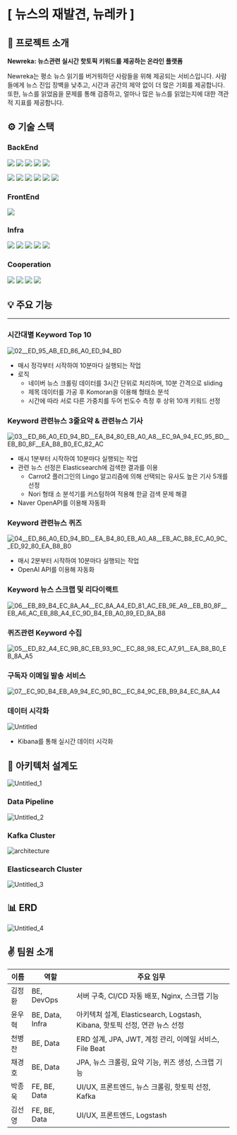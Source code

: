 # [ 뉴스의 재발견, 뉴레카 ]

## 📰 프로젝트 소개

**Newreka: 뉴스관련 실시간 핫토픽 키워드를 제공하는 온라인 플랫폼**

Newreka는 평소 뉴스 읽기를 버거워하던 사람들을 위해 제공되는 서비스입니다. 사람들에게 뉴스 진입 장벽을 낮추고, 시간과 공간의 제약 없이 더 많은 기회를 제공합니다. 또한, 뉴스를 읽었음을 문제를 통해 검증하고, 얼마나 많은 뉴스를 읽었는지에 대한 객관적 지표를 제공함니다.

## ⚙️ 기술 스택

### BackEnd

<img src="https://img.shields.io/badge/Java-007396?style=for-the-badge&logo=Java&logoColor=black"> <img src="https://img.shields.io/badge/python-3776AB?style=for-the-badge&logo=python&logoColor=black">
<img src="https://img.shields.io/badge/springboot-6DB33F?style=for-the-badge&logo=springboot&logoColor=black">
<img src="https://img.shields.io/badge/JPA-61DAFB?style=for-the-badge&logo=JPA&logoColor=black">
<img src="https://img.shields.io/badge/springsecurity-6DB33F?style=for-the-badge&logo=springsecurity&logoColor=black">

<img src="https://img.shields.io/badge/logstash-005571?style=for-the-badge&logo=logstash&logoColor=white"> <img src="https://img.shields.io/badge/filebeat-yellow?style=for-the-badge&logo=filebeat&logoColor=white">
<img src="https://img.shields.io/badge/apachekafka-231F20?style=for-the-badge&logo=apachekafka&logoColor=white">
<img src="https://img.shields.io/badge/elasticsearch-005571?style=for-the-badge&logo=elasticsearch&logoColor=white">
<img src="https://img.shields.io/badge/kibana-005571?style=for-the-badge&logo=kibana&logoColor=white">
<img src="https://img.shields.io/badge/mysql-4479A1?style=for-the-badge&logo=mysql&logoColor=black">

### FrontEnd

<img src="https://img.shields.io/badge/react-61DAFB?style=for-the-badge&logo=react&logoColor=black">


### Infra

<img src="https://img.shields.io/badge/jenkins-D24939?style=for-the-badge&logo=jenkins&logoColor=black"> <img src="https://img.shields.io/badge/amazonaws-232F3E?style=for-the-badge&logo=amazonaws&logoColor=white">
<img src="https://img.shields.io/badge/amazonec2-FF9900?style=for-the-badge&logo=amazonec2&logoColor=black">
<img src="https://img.shields.io/badge/docker-2496ED?style=for-the-badge&logo=docker&logoColor=black">
<img src="https://img.shields.io/badge/nginx-009639?style=for-the-badge&logo=nginx&logoColor=black">


### Cooperation

<img src="https://img.shields.io/badge/gitlab-FC6D26?style=for-the-badge&logo=gitlab&logoColor=black"> <img src="https://img.shields.io/badge/jirasoftware-0052CC?style=for-the-badge&logo=jirasoftware&logoColor=black">
<img src="https://img.shields.io/badge/notion-000000?style=for-the-badge&logo=notion&logoColor=white">
<img src="https://img.shields.io/badge/mattermost-0058CC?style=for-the-badge&logo=mattermost&logoColor=black">

## 💡 주요 기능

---

### 시간대별 Keyword Top 10

![02__ED_95_AB_ED_86_A0_ED_94_BD](/uploads/b7237864f20a2e6df1520cbc40cac0bc/02__ED_95_AB_ED_86_A0_ED_94_BD.gif)

- 매시 정각부터 시작하여 10분마다 실행되는 작업
- 로직
  - 네이버 뉴스 크롤링 데이터를 3시간 단위로 처리하며, 10분 간격으로 sliding
  - 제목 데이터를 가공 후 Komoran을 이용해 형태소 분석
  - 시간에 따라 서로 다른 가중치를 두어 빈도수 측정 후 상위 10개 키워드 선정

### Keyword 관련뉴스 3줄요약 & 관련뉴스 기사

![03__ED_86_A0_ED_94_BD__EA_B4_80_EB_A0_A8__EC_9A_94_EC_95_BD__EB_B0_8F__EA_B8_B0_EC_82_AC](/uploads/6cfcb86dd00fd653401d97d8847d68ec/03__ED_86_A0_ED_94_BD__EA_B4_80_EB_A0_A8__EC_9A_94_EC_95_BD__EB_B0_8F__EA_B8_B0_EC_82_AC.gif)

- 매시 1분부터 시작하여 10분마다 실행되는 작업
- 관련 뉴스 선정은 Elasticsearch에 검색한 결과를 이용
  - Carrot2 플러그인의 Lingo 알고리즘에 의해 선택되는 유사도 높은 기사 5개를 선정
  - Nori 형태 소 분석기를 커스텀하여 적용해 한글 검색 문제 해결
- Naver OpenAPI를 이용해 자동화

### Keyword 관련뉴스 퀴즈

![04__ED_86_A0_ED_94_BD__EA_B4_80_EB_A0_A8__EB_AC_B8_EC_A0_9C__ED_92_80_EA_B8_B0](/uploads/d7472714c156fcccc9881859562d193a/04__ED_86_A0_ED_94_BD__EA_B4_80_EB_A0_A8__EB_AC_B8_EC_A0_9C__ED_92_80_EA_B8_B0.gif)

- 매시 2분부터 시작하여 10분마다 실행되는 작업
- OpenAI API를 이용해 자동화

### Keyword 뉴스 스크랩 및 리다이랙트

![06__EB_89_B4_EC_8A_A4__EC_8A_A4_ED_81_AC_EB_9E_A9__EB_B0_8F__EB_A6_AC_EB_8B_A4_EC_9D_B4_EB_A0_89_ED_8A_B8](/uploads/d9042ebb5040fe46efc778b21371f484/06__EB_89_B4_EC_8A_A4__EC_8A_A4_ED_81_AC_EB_9E_A9__EB_B0_8F__EB_A6_AC_EB_8B_A4_EC_9D_B4_EB_A0_89_ED_8A_B8.gif)

### 퀴즈관련 Keyword 수집

![05__ED_82_A4_EC_9B_8C_EB_93_9C__EC_88_98_EC_A7_91__EA_B8_B0_EB_8A_A5](/uploads/c1b6becf3ae6331c08800d754a0e77ce/05__ED_82_A4_EC_9B_8C_EB_93_9C__EC_88_98_EC_A7_91__EA_B8_B0_EB_8A_A5.gif)


### 구독자 이메일 발송 서비스

![07__EC_9D_B4_EB_A9_94_EC_9D_BC__EC_84_9C_EB_B9_84_EC_8A_A4](/uploads/8f26a6e42681b254b59e91281338989c/07__EC_9D_B4_EB_A9_94_EC_9D_BC__EC_84_9C_EB_B9_84_EC_8A_A4.gif)

### 데이터 시각화

![Untitled](/uploads/34c61d75d80518751c0d6562a9a18d65/Untitled.png)

- Kibana를 통해 실시간 데이터 시각화

## 📄 아키텍처 설계도

![Untitled_1](/uploads/c29a16e58648d96d41791559d820dff3/Untitled_1.png)

### Data Pipeline

![Untitled_2](/uploads/681837301b22bbfddd8c3ff9b168ab72/Untitled_2.png)

### Kafka Cluster

![architecture](/uploads/be90aade38b0400640225a2eba069940/architecture.png)

### Elasticsearch Cluster

![Untitled_3](/uploads/be47adbb6ae8f4480e177df528450efa/Untitled_3.png)

## 📊 ERD

![Untitled_4](/uploads/a71962be2bba1ea6cfa38d70193b895c/Untitled_4.png)

## ✌️ 팀원 소개

| 이름  | 역할              | 주요 임무           |
| --- | --------------- | ---------------------------------------------------------- |
| 김정환 | BE, DevOps      | 서버 구축, CI/CD 자동 배포, Nginx, 스크랩 기능                          |
| 윤우혁 | BE, Data, Infra | 아키텍쳐 설계, Elasticsearch, Logstash, Kibana, 핫토픽 선정, 연관 뉴스 선정 |
| 천병찬 | BE, Data        | ERD 설계, JPA, JWT, 계정 관리, 이메일 서비스, File Beat                |
| 채경호 | BE, Data        | JPA, 뉴스 크롤링, 요약 기능, 퀴즈 생성, 스크랩 기능                          |
| 박종욱 | FE, BE, Data    | UI/UX, 프론트엔드, 뉴스 크롤링, 핫토픽 선정, Kafka                        |
| 김선영 | FE, BE, Data    | UI/UX, 프론트엔드, Logstash                                     |
